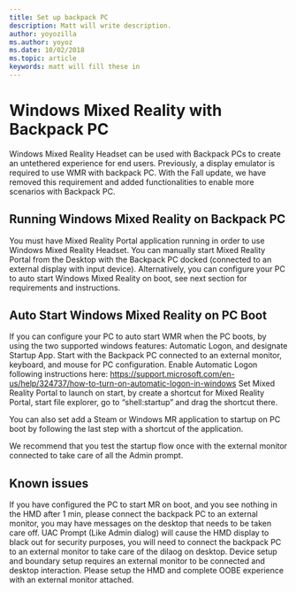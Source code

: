 ```yaml
---
title: Set up backpack PC
description: Matt will write description.
author: yoyozilla
ms.author: yoyoz
ms.date: 10/02/2018
ms.topic: article
keywords: matt will fill these in
---
```


# Windows Mixed Reality with Backpack PC

Windows Mixed Reality Headset can be used with Backpack PCs to create an untethered experience for end users. 
Previously, a display emulator is required to use WMR with backpack PC. With the Fall update, we have removed this requirement and added functionalities to enable more scenarios with Backpack PC. 

## Running Windows Mixed Reality on Backpack PC 
You must have Mixed Reality Portal application running in order to use Windows Mixed Reality Headset.
You can manually start Mixed Reality Portal from the Desktop with the Backpack PC docked (connected to an external display with input device). Alternatively, you can configure your PC to auto start Windows Mixed Reality on boot, see next section for requirements and instructions. 


## Auto Start Windows Mixed Reality on PC Boot 
If you can configure your PC to auto start WMR when the PC boots, by using the two supported windows features: Automatic Logon, and designate Startup App.
Start with the Backpack PC connected to an external monitor, keyboard, and mouse for PC configuration.
Enable Automatic Logon following instructions here: https://support.microsoft.com/en-us/help/324737/how-to-turn-on-automatic-logon-in-windows
Set Mixed Reality Portal to launch on start, by create a shortcut for Mixed Reality Portal, start file explorer, go to “shell:startup” and drag the shortcut there.

You can also set add a Steam or Windows MR application to startup on PC boot by following the last step with a shortcut of the application. 

We recommend that you test the startup flow once with the external monitor connected to take care of all the Admin prompt. 

## Known issues
If you have configured the PC to start MR on boot, and you see nothing in the HMD after 1 min, please connect the backpack PC to an external monitor, you may have messages on the desktop that needs to be taken care off.
UAC Prompt (Like Admin dialog) will cause the HMD display to black out for security purposes, you will need to connect the backpack PC to an external monitor to take care of the dilaog on desktop. 
Device setup and boundary setup requires an external monitor to be connected and desktop interaction. Please setup the HMD and complete OOBE experience with an external monitor attached. 
